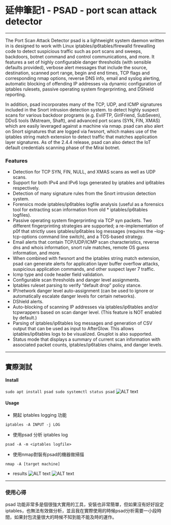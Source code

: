 # 延伸筆記1 - PSAD - port scan attack detector
---
The Port Scan Attack Detector psad is a lightweight system daemon written in is designed to work with Linux iptables/ip6tables/firewalld firewalling code to detect suspicious traffic such as port scans and sweeps, backdoors, botnet command and control communications, and more. It features a set of highly configurable danger thresholds (with sensible defaults provided), verbose alert messages that include the source, destination, scanned port range, begin and end times, TCP flags and corresponding nmap options, reverse DNS info, email and syslog alerting, automatic blocking of offending IP addresses via dynamic configuration of iptables rulesets, passive operating system fingerprinting, and DShield reporting.

In addition, psad incorporates many of the TCP, UDP, and ICMP signatures included in the Snort intrusion detection system. to detect highly suspect scans for various backdoor programs (e.g. EvilFTP, GirlFriend, SubSeven), DDoS tools (Mstream, Shaft), and advanced port scans (SYN, FIN, XMAS) which are easily leveraged against a machine via nmap. psad can also alert on Snort signatures that are logged via fwsnort, which makes use of the iptables string match extension to detect traffic that matches application layer signatures. As of the 2.4.4 release, psad can also detect the IoT default credentials scanning phase of the Mirai botnet.

### Features
* Detection for TCP SYN, FIN, NULL, and XMAS scans as well as UDP scans.
* Support for both IPv4 and IPv6 logs generated by iptables and ip6tables respectively.
* Detection of many signature rules from the Snort intrusion detection system.
* Forensics mode iptables/ip6tables logfile analysis (useful as a forensics tool for extracting scan information from old * iptables/ip6tables logfiles).
* Passive operating system fingerprinting via TCP syn packets. Two different fingerprinting strategies are supported; a re-implementation of p0f that strictly uses iptables/ip6tables log messages (requires the –log-tcp-options command line switch), and a TOS-based strategy.
* Email alerts that contain TCP/UDP/ICMP scan characteristics, reverse dns and whois information, snort rule matches, remote OS guess information, and more.
* When combined with fwsnort and the iptables string match extension, psad can generate alerts for application layer buffer overflow attacks, suspicious application commands, and other suspect layer 7 traffic.
* Icmp type and code header field validation.
* Configurable scan thresholds and danger level assignments.
* Iptables ruleset parsing to verify “default drop” policy stance.
* IP/network danger level auto-assignment (can be used to ignore or automatically escalate danger levels for certain networks).
* DShield alerts.
* Auto-blocking of scanning IP addresses via iptables/ip6tables and/or tcpwrappers based on scan danger level. (This feature is NOT enabled by default.)
* Parsing of iptables/ip6tables log messages and generation of CSV output that can be used as input to AfterGlow. This allows iptables/ip6tables logs to be visualized. Gnuplot is also supported.
* Status mode that displays a summary of current scan information with associated packet counts, iptables/ip6tables chains, and danger levels.

---
## 實際測試
#### Install
`sudo apt install psad
sudo systemctl status psad`
![ALT text](https://www.csie.ntu.edu.tw/~b04902103/psad_status.png)


#### Usage
* 開起 iptables logging 功能

`iptables -A INPUT -j LOG`

* 使用psad 分析 iptables log

`psad -A -m <iptables logfile>`

* 使用nmap對裝有psad的機器做掃描

`nmap -A [target machine]`

* results
![ALT text](https://www.csie.ntu.edu.tw/~b04902103/psad_result1.png)
![ALT text](https://www.csie.ntu.edu.tw/~b04902103/psad_result2.png)

---
### 使用心得
psad 功能非常多是個很強大實用的工具，安裝也非常簡單，但如果沒有好好設定iptables，也無法有效做分析，並且我在實際使用的時候psad分析需要一小段時間，如果封包流量很大的時候不知到能不能及時的運作。